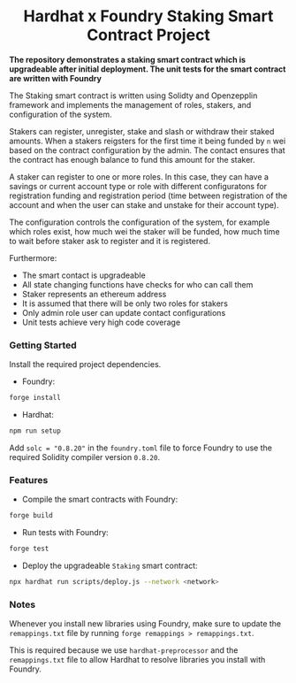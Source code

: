# <h1 align="center"> Hardhat x Foundry Staking Smart Contract Project </h1>

**The repository demonstrates a staking smart contract which is upgradeable after initial deployment. The unit tests for the smart contract are written with Foundry**

The Staking smart contract is written using Solidty and Openzepplin framework and implements the management of roles, stakers, and configuration of the system.

Stakers can register, unregister, stake and slash or withdraw their staked amounts. When a stakers reigsters for the first time it being funded by `n` wei based on the contract configuration by the admin. The contact ensures that the contract has enough balance to fund this amount for the staker.

A staker can register to one or more roles. In this case, they can have a savings or current account type or role with different configuratons for registration funding and registration period (time between registration of the account and when the user can stake and unstake for their account type).

The configuration controls the configuration of the system, for example which roles exist, how much wei the staker will be funded, how much time to wait before staker ask to register and it is registered.

Furthermore:
* The smart contact is upgradeable
* All state changing functions have checks for who can call them
* Staker represents an ethereum address
* It is assumed that there will be only two roles for stakers
* Only admin role user can update contact configurations
* Unit tests achieve very high code coverage


### Getting Started

Install the required project dependencies.

 * Foundry: 
```bash
forge install
```

 * Hardhat:
```bash
npm run setup
```


Add `solc = "0.8.20"` in the `foundry.toml` file to force Foundry to use the required Solidity compiler version `0.8.20`.

### Features

 * Compile the smart contracts with Foundry:
```bash
forge build
```

 * Run tests with Foundry:
```bash
forge test
```

 * Deploy the upgradeable `Staking` smart contract: 
```bash
npx hardhat run scripts/deploy.js --network <network>
```

### Notes

Whenever you install new libraries using Foundry, make sure to update the `remappings.txt` file by running `forge remappings > remappings.txt`. 

This is required because we use `hardhat-preprocessor` and the `remappings.txt` file to allow Hardhat to resolve libraries you install with Foundry.
